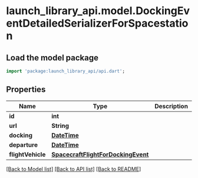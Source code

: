# launch_library_api.model.DockingEventDetailedSerializerForSpacestation

## Load the model package
```dart
import 'package:launch_library_api/api.dart';
```

## Properties
Name | Type | Description | Notes
------------ | ------------- | ------------- | -------------
**id** | **int** |  | [readonly] 
**url** | **String** |  | [readonly] 
**docking** | [**DateTime**](DateTime.md) |  | 
**departure** | [**DateTime**](DateTime.md) |  | [optional] 
**flightVehicle** | [**SpacecraftFlightForDockingEvent**](SpacecraftFlightForDockingEvent.md) |  | [readonly] 

[[Back to Model list]](../README.md#documentation-for-models) [[Back to API list]](../README.md#documentation-for-api-endpoints) [[Back to README]](../README.md)


